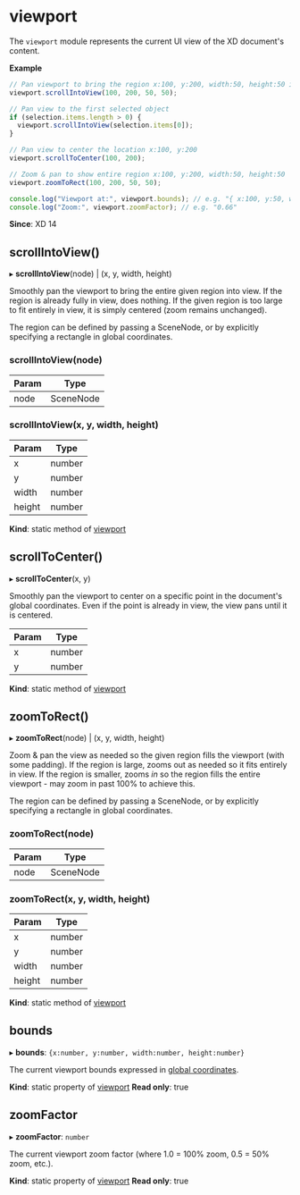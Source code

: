 # viewport

The `viewport` module represents the current UI view of the XD document's content.

**Example**

```js
// Pan viewport to bring the region x:100, y:200, width:50, height:50 into view
viewport.scrollIntoView(100, 200, 50, 50);

// Pan view to the first selected object
if (selection.items.length > 0) {
  viewport.scrollIntoView(selection.items[0]);
}

// Pan view to center the location x:100, y:200
viewport.scrollToCenter(100, 200);

// Zoom & pan to show entire region x:100, y:200, width:50, height:50
viewport.zoomToRect(100, 200, 50, 50);

console.log("Viewport at:", viewport.bounds); // e.g. "{ x:100, y:50, width:1400, height:900 }"
console.log("Zoom:", viewport.zoomFactor); // e.g. "0.66"
```

**Since**: XD 14

## scrollIntoView()

▸ **scrollIntoView**(node) | (x, y, width, height)

Smoothly pan the viewport to bring the entire given region into view. If the region is already fully in view, does
nothing. If the given region is too large to fit entirely in view, it is simply centered (zoom remains unchanged).

The region can be defined by passing a SceneNode, or by explicitly specifying a rectangle in global coordinates.

### scrollIntoView(node)

| Param | Type       |
| ----- | ---------- |
| node  | SceneNode |

### scrollIntoView(x, y, width, height)

| Param  | Type   |
| ------ | ------ |
| x      | number |
| y      | number |
| width  | number |
| height | number |

**Kind**: static method of [viewport](#viewport)

## scrollToCenter()

▸ **scrollToCenter**(x, y)

Smoothly pan the viewport to center on a specific point in the document's global coordinates. Even if the point is
already in view, the view pans until it is centered.

| Param | Type   |
| ----- | ------ |
| x     | number |
| y     | number |

**Kind**: static method of [viewport](#viewport)

## zoomToRect()

▸ **zoomToRect**(node) | (x, y, width, height)

Zoom & pan the view as needed so the given region fills the viewport (with some padding). If the region is large, zooms
out as needed so it fits entirely in view. If the region is smaller, zooms _in_ so the region fills the entire viewport -
may zoom in past 100% to achieve this.

The region can be defined by passing a SceneNode, or by explicitly specifying a rectangle in global coordinates.

### zoomToRect(node)

| Param | Type       |
| ----- | ---------- |
| node  | SceneNode |

### zoomToRect(x, y, width, height)

| Param  | Type   |
| ------ | ------ |
| x      | number |
| y      | number |
| width  | number |
| height | number |

**Kind**: static method of [viewport](#viewport)

## bounds

▸ **bounds**: `{x:number, y:number, width:number, height:number}`

The current viewport bounds expressed in [global coordinates](/develop/plugin-development/xd-concepts/coordinate-spaces-and-units/).

**Kind**: static property of [viewport](#viewport)
**Read only**: true

## zoomFactor

▸ **zoomFactor**: `number`

The current viewport zoom factor (where 1.0 = 100% zoom, 0.5 = 50% zoom, etc.).

**Kind**: static property of [viewport](#viewport)
**Read only**: true
